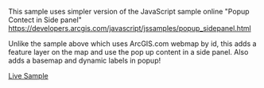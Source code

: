 This sample uses simpler version of the JavaScript sample online "Popup Contect in Side panel"
https://developers.arcgis.com/javascript/jssamples/popup_sidepanel.html

Unlike the sample above which uses ArcGIS.com webmap by id, this adds a feature layer on the map and use the pop up content in a side panel.
Also adds a basemap and dynamic labels in popup!

[Live Sample](http://esri.github.io/developer-support/web-js/popup-in-sidepanel-with-feature-layer/Popup_Sidepanel_withFS_Sol.html)
